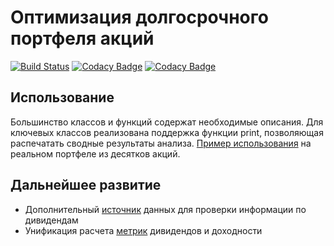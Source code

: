 # Оптимизация долгосрочного портфеля акций

[![Build Status](https://travis-ci.org/WLM1ke/poptimizer.svg?branch=master)](https://travis-ci.org/WLM1ke/poptimizer)
[![Codacy Badge](https://api.codacy.com/project/badge/Coverage/18d7bd2be5f34466b1884250ffea3066)](https://www.codacy.com/app/wlmike/PortfolioOptimizer?utm_source=github.com&utm_medium=referral&utm_content=WLM1ke/PortfolioOptimizer&utm_campaign=Badge_Coverage)
[![Codacy Badge](https://api.codacy.com/project/badge/Grade/18d7bd2be5f34466b1884250ffea3066)](https://www.codacy.com/app/wlmike/PortfolioOptimizer?utm_source=github.com&amp;utm_medium=referral&amp;utm_content=WLM1ke/PortfolioOptimizer&amp;utm_campaign=Badge_Grade)

## Использование
Большинство классов и функций содержат необходимые описания. Для ключевых классов реализована поддержка функции print, позволяющая распечатать сводные результаты анализа.
[Пример использования](https://github.com/WLM1ke/PortfolioOptimizer/blob/master/example_and_test.py) на реальном портфеле из десятков акций.

## Дальнейшее развитие
- Дополнительный [источник](https://www.conomy.ru/search) данных для проверки информации по дивидендам
- Унификация расчета [метрик](https://github.com/WLM1ke/PortfolioOptimizer/tree/master/src/metrics) дивидендов и доходности
